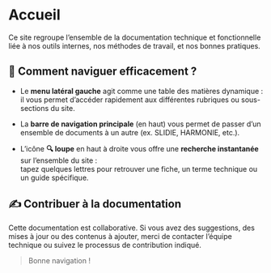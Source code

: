 # Accueil

Ce site regroupe l’ensemble de la documentation technique et fonctionnelle liée à nos outils internes, nos méthodes de travail, et nos bonnes pratiques.

## 🧭 Comment naviguer efficacement ?

- Le **menu latéral gauche** agit comme une table des matières dynamique :  
  il vous permet d’accéder rapidement aux différentes rubriques ou sous-sections du site.

- La **barre de navigation principale** (en haut) vous permet de passer d’un ensemble de documents à un autre (ex. SLIDIE, HARMONIE, etc.).

- L’icône **🔍 loupe** en haut à droite vous offre une **recherche instantanée** sur l’ensemble du site :  
  tapez quelques lettres pour retrouver une fiche, un terme technique ou un guide spécifique.

## ✍️ Contribuer à la documentation

Cette documentation est collaborative. Si vous avez des suggestions, des mises à jour ou des contenus à ajouter, merci de contacter l’équipe technique ou suivez le processus de contribution indiqué.

> Bonne navigation !
